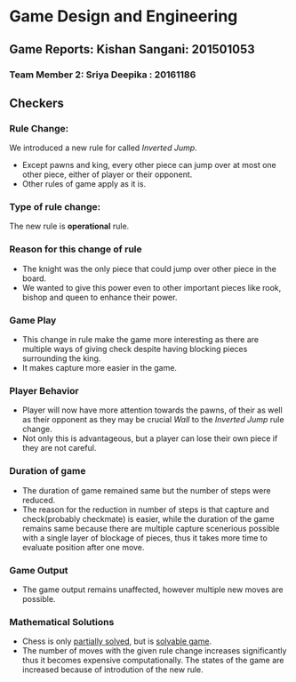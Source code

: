 # Game Design and Engineering

## Game Reports: Kishan Sangani: 201501053
### Team Member 2: Sriya Deepika : 20161186

## Checkers

### Rule Change:

We introduced a new rule for called _Inverted Jump_.

- Except pawns and king, every other piece can jump over at most one other piece, either of player or their opponent.
- Other rules of game apply as it is.

### Type of rule change:

The new rule is **operational** rule.

### Reason for this change of rule

- The knight was the only piece that could jump over other piece in the board.
- We wanted to give this power even to other important pieces like rook, bishop and queen to enhance their power.

### Game Play
- This change in rule make the game more interesting as there are multiple ways of giving check despite having blocking pieces surrounding the king.
- It makes capture more easier in the game.

### Player Behavior
- Player will now have more attention towards the pawns, of their as well as their opponent as they may be crucial _Wall_ to the _Inverted Jump_ rule change.
- Not only this is advantageous, but a player can lose their own piece if they are not careful.

### Duration of game
- The duration of game remained same but the number of steps were reduced.
- The reason for the reduction in number of steps is that capture and check(probably checkmate) is easier, while the duration of the game remains same because there are multiple capture scenerious possible with a single layer of blockage of pieces, thus it takes more time to evaluate position after one move.

### Game Output
- The game output remains unaffected, however multiple new moves are possible.

### Mathematical Solutions
- Chess is only [partially solved](https://en.wikipedia.org/wiki/Solving_chess), but is [solvable game](https://chess.stackexchange.com/questions/13522/is-chess-a-solved-game).
- The number of moves with the given rule change increases significantly thus it becomes expensive computationally. The states of the game are increased because of introdution of the new rule.
